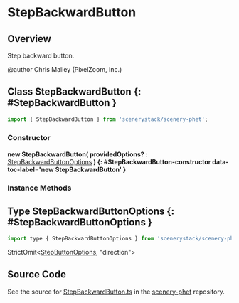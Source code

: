 # StepBackwardButton

## Overview

Step backward button.

@author Chris Malley (PixelZoom, Inc.)

## Class StepBackwardButton {: #StepBackwardButton }


```js
import { StepBackwardButton } from 'scenerystack/scenery-phet';
```
### Constructor

#### new StepBackwardButton( providedOptions? : <span style="font-weight: 400;">[StepBackwardButtonOptions](../scenery-phet/StepBackwardButton.md#StepBackwardButtonOptions)</span> ) {: #StepBackwardButton-constructor data-toc-label='new StepBackwardButton' }

### Instance Methods





## Type StepBackwardButtonOptions {: #StepBackwardButtonOptions }


```js
import type { StepBackwardButtonOptions } from 'scenerystack/scenery-phet';
```


StrictOmit&lt;[StepButtonOptions](../scenery-phet/StepButton.md#StepButtonOptions), "direction"&gt;



## Source Code

See the source for [StepBackwardButton.ts](https://github.com/phetsims/scenery-phet/blob/main/js/buttons/StepBackwardButton.ts) in the [scenery-phet](https://github.com/phetsims/scenery-phet) repository.
